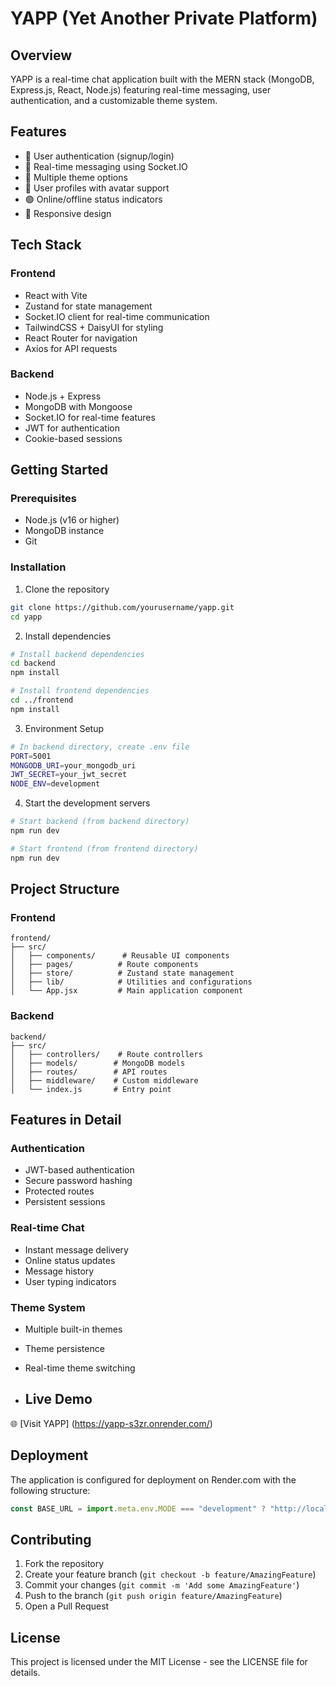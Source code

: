 # YAPP (Yet Another Private Platform)

## Overview
YAPP is a real-time chat application built with the MERN stack (MongoDB, Express.js, React, Node.js) featuring real-time messaging, user authentication, and a customizable theme system.

## Features
- 🔐 User authentication (signup/login)
- 💬 Real-time messaging using Socket.IO
- 🌈 Multiple theme options
- 👤 User profiles with avatar support
- 🟢 Online/offline status indicators
- 📱 Responsive design

## Tech Stack
### Frontend
- React with Vite
- Zustand for state management
- Socket.IO client for real-time communication
- TailwindCSS + DaisyUI for styling
- React Router for navigation
- Axios for API requests

### Backend
- Node.js + Express
- MongoDB with Mongoose
- Socket.IO for real-time features
- JWT for authentication
- Cookie-based sessions

## Getting Started

### Prerequisites
- Node.js (v16 or higher)
- MongoDB instance
- Git

### Installation

1. Clone the repository
```bash
git clone https://github.com/yourusername/yapp.git
cd yapp
```

2. Install dependencies
```bash
# Install backend dependencies
cd backend
npm install

# Install frontend dependencies
cd ../frontend
npm install
```

3. Environment Setup
```bash
# In backend directory, create .env file
PORT=5001
MONGODB_URI=your_mongodb_uri
JWT_SECRET=your_jwt_secret
NODE_ENV=development
```

4. Start the development servers
```bash
# Start backend (from backend directory)
npm run dev

# Start frontend (from frontend directory)
npm run dev
```

## Project Structure

### Frontend
```
frontend/
├── src/
│   ├── components/      # Reusable UI components
│   ├── pages/          # Route components
│   ├── store/          # Zustand state management
│   ├── lib/            # Utilities and configurations
│   └── App.jsx         # Main application component
```

### Backend
```
backend/
├── src/
│   ├── controllers/    # Route controllers
│   ├── models/        # MongoDB models
│   ├── routes/        # API routes
│   ├── middleware/    # Custom middleware
│   └── index.js       # Entry point
```

## Features in Detail

### Authentication
- JWT-based authentication
- Secure password hashing
- Protected routes
- Persistent sessions

### Real-time Chat
- Instant message delivery
- Online status updates
- Message history
- User typing indicators

### Theme System
- Multiple built-in themes
- Theme persistence
- Real-time theme switching
  
- ## Live Demo
🌐 [Visit YAPP] (https://yapp-s3zr.onrender.com/)

## Deployment
The application is configured for deployment on Render.com with the following structure:

```6:6:frontend/src/store/useAuthStore.js
const BASE_URL = import.meta.env.MODE === "development" ? "http://localhost:5001" : "/";
```


## Contributing
1. Fork the repository
2. Create your feature branch (`git checkout -b feature/AmazingFeature`)
3. Commit your changes (`git commit -m 'Add some AmazingFeature'`)
4. Push to the branch (`git push origin feature/AmazingFeature`)
5. Open a Pull Request

## License
This project is licensed under the MIT License - see the LICENSE file for details.

